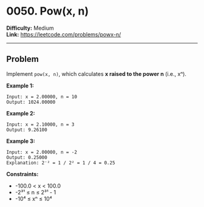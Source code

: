 # 0050. Pow(x, n)

**Difficulty:** Medium  
**Link:** https://leetcode.com/problems/powx-n/

---

## Problem

Implement `pow(x, n)`, which calculates **x raised to the power n** (i.e., xⁿ).

**Example 1:**

    Input: x = 2.00000, n = 10  
    Output: 1024.00000

**Example 2:**

    Input: x = 2.10000, n = 3  
    Output: 9.26100

**Example 3:**

    Input: x = 2.00000, n = -2  
    Output: 0.25000  
    Explanation: 2⁻² = 1 / 2² = 1 / 4 = 0.25

**Constraints:**

- -100.0 < x < 100.0  
- -2³¹ ≤ n ≤ 2³¹ - 1  
- -10⁴ ≤ xⁿ ≤ 10⁴

